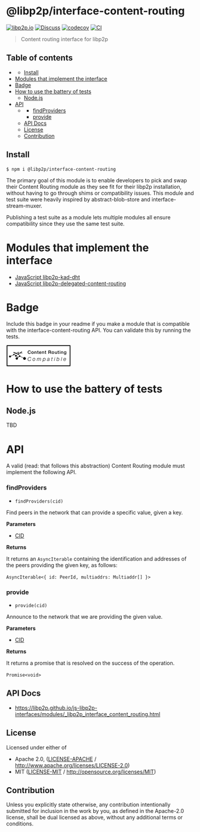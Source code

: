 # @libp2p/interface-content-routing <!-- omit in toc -->

[![libp2p.io](https://img.shields.io/badge/project-libp2p-yellow.svg?style=flat-square)](http://libp2p.io/)
[![Discuss](https://img.shields.io/discourse/https/discuss.libp2p.io/posts.svg?style=flat-square)](https://discuss.libp2p.io)
[![codecov](https://img.shields.io/codecov/c/github/libp2p/js-libp2p-interfaces.svg?style=flat-square)](https://codecov.io/gh/libp2p/js-libp2p-interfaces)
[![CI](https://img.shields.io/github/actions/workflow/status/libp2p/js-libp2p-interfaces/js-test-and-release.yml?branch=master\&style=flat-square)](https://github.com/libp2p/js-libp2p-interfaces/actions/workflows/js-test-and-release.yml?query=branch%3Amaster)

> Content routing interface for libp2p

## Table of contents <!-- omit in toc -->

- - [Install](#install)
- [Modules that implement the interface](#modules-that-implement-the-interface)
- [Badge](#badge)
- [How to use the battery of tests](#how-to-use-the-battery-of-tests)
  - [Node.js](#nodejs)
- [API](#api)
  - - [findProviders](#findproviders)
    - [provide](#provide)
  - [API Docs](#api-docs)
  - [License](#license)
  - [Contribution](#contribution)

## Install

```console
$ npm i @libp2p/interface-content-routing
```

The primary goal of this module is to enable developers to pick and swap their Content Routing module as they see fit for their libp2p installation, without having to go through shims or compatibility issues. This module and test suite were heavily inspired by abstract-blob-store and interface-stream-muxer.

Publishing a test suite as a module lets multiple modules all ensure compatibility since they use the same test suite.

# Modules that implement the interface

- [JavaScript libp2p-kad-dht](https://github.com/libp2p/js-libp2p-kad-dht)
- [JavaScript libp2p-delegated-content-routing](https://github.com/libp2p/js-libp2p-delegated-content-routing)

# Badge

Include this badge in your readme if you make a module that is compatible with the interface-content-routing API. You can validate this by running the tests.

![](img/badge.png)

# How to use the battery of tests

## Node.js

TBD

# API

A valid (read: that follows this abstraction) Content Routing module must implement the following API.

### findProviders

- `findProviders(cid)`

Find peers in the network that can provide a specific value, given a key.

**Parameters**

- [CID](https://github.com/multiformats/js-cid)

**Returns**

It returns an `AsyncIterable` containing the identification and addresses of the peers providing the given key, as follows:

`AsyncIterable<{ id: PeerId, multiaddrs: Multiaddr[] }>`

### provide

- `provide(cid)`

Announce to the network that we are providing the given value.

**Parameters**

- [CID](https://github.com/multiformats/js-cid)

**Returns**

It returns a promise that is resolved on the success of the operation.

`Promise<void>`

## API Docs

- <https://libp2p.github.io/js-libp2p-interfaces/modules/_libp2p_interface_content_routing.html>

## License

Licensed under either of

- Apache 2.0, ([LICENSE-APACHE](LICENSE-APACHE) / <http://www.apache.org/licenses/LICENSE-2.0>)
- MIT ([LICENSE-MIT](LICENSE-MIT) / <http://opensource.org/licenses/MIT>)

## Contribution

Unless you explicitly state otherwise, any contribution intentionally submitted for inclusion in the work by you, as defined in the Apache-2.0 license, shall be dual licensed as above, without any additional terms or conditions.
